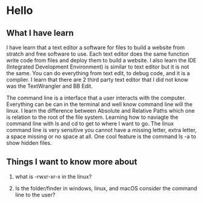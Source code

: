 # Hello

## What I have learn

I have learn that a text editor a software for files to build a website from stratch and free software to use. Each text editor does the same function write code from files and deploy them to build a website. I also learn the IDE (Integrated Development Environment) is similar to text editor but it is not the same. You can do everything from text edit, to debug code, and it is a complier. I learn that there are 2 third party text editor that I did not know was the TextWrangler and BB Edit. 

The command line is a interface that a user interacts with the computer. Everything can be can in the terminal and well know command line will the linux. I learn the difference between Absolute and Relative Paths which one is relation to the root of the file system. Learning how to naviagte the command line with ls and cd to get to where I want to go. The linux command line is very sensitive you cannot have a missing letter, extra letter, a space missing or no space at all. One cool feature is the command ls -a to show hidden files.



## Things I want to know more about

1. what is -rwxr-xr-x in the linux? 

2. Is the folder/finder in windows, linux, and macOS consider the command line to the user?
